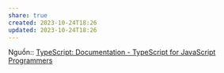 ```yaml
---
share: true
created: 2023-10-24T18:26
updated: 2023-10-24T18:26
---
```

Nguồn:: [TypeScript: Documentation - TypeScript for JavaScript Programmers](https://www.typescriptlang.org/docs/handbook/typescript-in-5-minutes.html)